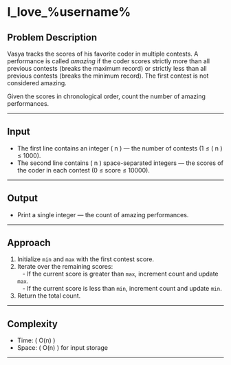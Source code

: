 # I_love_%username%


## Problem Description

Vasya tracks the scores of his favorite coder in multiple contests. A performance is called *amazing* if the coder scores strictly more than all previous contests (breaks the maximum record) or strictly less than all previous contests (breaks the minimum record). The first contest is not considered amazing.

Given the scores in chronological order, count the number of amazing performances.

---

## Input

- The first line contains an integer \( n \) — the number of contests (1 ≤ \( n \) ≤ 1000).  
- The second line contains \( n \) space-separated integers — the scores of the coder in each contest (0 ≤ score ≤ 10000).

---

## Output

- Print a single integer — the count of amazing performances.

---

## Approach

1. Initialize `min` and `max` with the first contest score.  
2. Iterate over the remaining scores:  
   - If the current score is greater than `max`, increment count and update `max`.  
   - If the current score is less than `min`, increment count and update `min`.  
3. Return the total count.

---

## Complexity

- Time: \( O(n) \)  
- Space: \( O(n) \) for input storage

---
